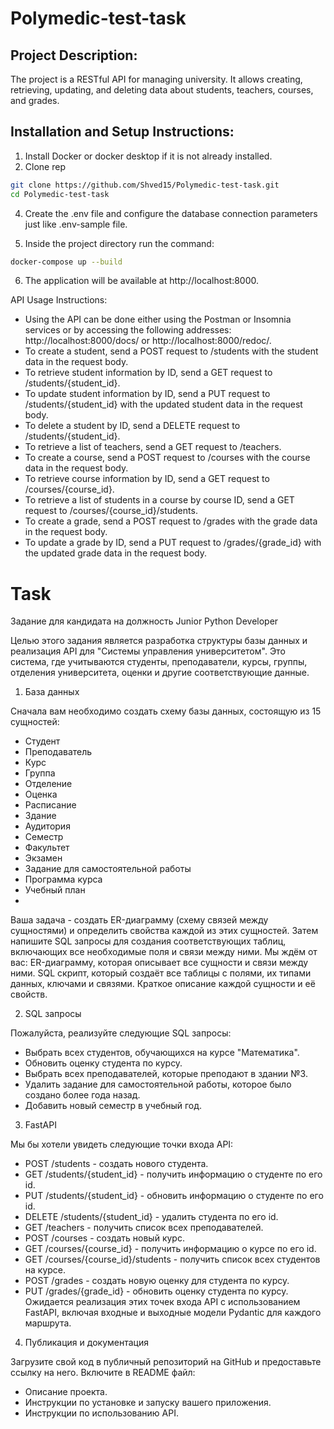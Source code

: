 # Polymedic-test-task

## Project Description:
The project is a RESTful API for managing university. It allows creating, retrieving, updating, and deleting data about students, teachers, courses, and grades.

## Installation and Setup Instructions:

1. Install Docker or docker desktop if it is not already installed.
2. Clone rep
```bash
git clone https://github.com/Shved15/Polymedic-test-task.git
cd Polymedic-test-task
```
4. Create the .env  file and configure the database connection parameters just like .env-sample file.

5. Inside the project directory run the command:
```bash
docker-compose up --build
```

6. The application will be available at http://localhost:8000.


API Usage Instructions:

- Using the API can be done either using the Postman or Insomnia services or by accessing the following addresses: http://localhost:8000/docs/ or http://localhost:8000/redoc/.
- To create a student, send a POST request to /students with the student data in the request body.
- To retrieve student information by ID, send a GET request to /students/{student_id}.
- To update student information by ID, send a PUT request to /students/{student_id} with the updated student data in the request body.
- To delete a student by ID, send a DELETE request to /students/{student_id}.
- To retrieve a list of teachers, send a GET request to /teachers.
- To create a course, send a POST request to /courses with the course data in the request body.
- To retrieve course information by ID, send a GET request to /courses/{course_id}.
- To retrieve a list of students in a course by course ID, send a GET request to /courses/{course_id}/students.
- To create a grade, send a POST request to /grades with the grade data in the request body.
- To update a grade by ID, send a PUT request to /grades/{grade_id} with the updated grade data in the request body.



# Task
Задание для кандидата на должность Junior Python Developer

Целью этого задания является разработка структуры базы данных и реализация API для "Системы управления университетом". Это система, где учитываются студенты, преподаватели, курсы, группы, отделения университета, оценки и другие соответствующие данные.

1. База данных

Сначала вам необходимо создать схему базы данных, состоящую из 15 сущностей:
- Студент
- Преподаватель
- Курс
- Группа
- Отделение
- Оценка
- Расписание
- Здание
- Аудитория
- Семестр
- Факультет
- Экзамен
- Задание для самостоятельной работы
- Программа курса
- Учебный план
- 
Ваша задача - создать ER-диаграмму (схему связей между сущностями) и определить свойства каждой из этих сущностей. Затем напишите SQL запросы для создания соответствующих таблиц, включающих все необходимые поля и связи между ними.
Мы ждём от вас:
ER-диаграмму, которая описывает все сущности и связи между ними.
SQL скрипт, который создаёт все таблицы с полями, их типами данных, ключами и связями.
Краткое описание каждой сущности и её свойств.

2. SQL запросы

Пожалуйста, реализуйте следующие SQL запросы:
- Выбрать всех студентов, обучающихся на курсе "Математика".
- Обновить оценку студента по курсу.
- Выбрать всех преподавателей, которые преподают в здании №3.
- Удалить задание для самостоятельной работы, которое было создано более года назад.
- Добавить новый семестр в учебный год.

3. FastAPI

Мы бы хотели увидеть следующие точки входа API:
- POST /students - создать нового студента.
- GET /students/{student_id} - получить информацию о студенте по его id.
- PUT /students/{student_id} - обновить информацию о студенте по его id.
- DELETE /students/{student_id} - удалить студента по его id.
- GET /teachers - получить список всех преподавателей.
- POST /courses - создать новый курс.
- GET /courses/{course_id} - получить информацию о курсе по его id.
- GET /courses/{course_id}/students - получить список всех студентов на курсе.
- POST /grades - создать новую оценку для студента по курсу.
- PUT /grades/{grade_id} - обновить оценку студента по курсу.
Ожидается реализация этих точек входа API с использованием FastAPI, включая входные и выходные модели Pydantic для каждого маршрута.

4. Публикация и документация

Загрузите свой код в публичный репозиторий на GitHub и предоставьте ссылку на него. Включите в README файл:
- Описание проекта.
- Инструкции по установке и запуску вашего приложения.
- Инструкции по использованию API.
